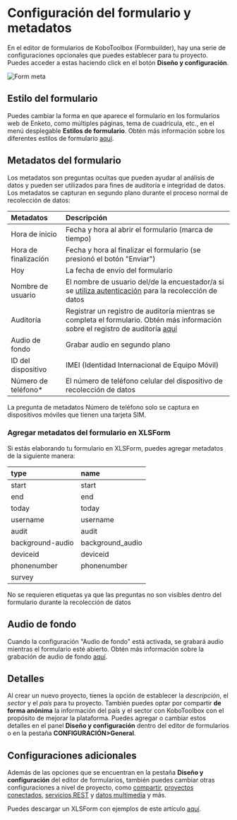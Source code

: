 # Configuración del formulario y metadatos

En el editor de formularios de KoboToolbox (Formbuilder), hay una serie de configuraciones opcionales que puedes establecer para tu proyecto. Puedes acceder a estas haciendo click en el botón **Diseño y configuración**.

![Form meta](/images/form_meta/form_meta.png)

## Estilo del formulario

Puedes cambiar la forma en que aparece el formulario en los formularios web de Enketo, como múltiples páginas, tema de cuadrícula, etc., en el menú desplegable **Estilos de formulario**. Obtén más información sobre los diferentes estilos de formulario [aquí](alternative_enketo.md).

## Metadatos del formulario

Los metadatos son preguntas ocultas que pueden ayudar al análisis de datos y pueden ser utilizados para fines de auditoría e integridad de datos. Los metadatos se capturan en segundo plano durante el proceso normal de recolección de datos:

| Metadatos        | Descripción                                                                                                                                                |
| :--------------- | :--------------------------------------------------------------------------------------------------------------------------------------------------------- |
| Hora de inicio   | Fecha y hora al abrir el formulario (marca de tiempo)                                                                                                      |
| Hora de finalización | Fecha y hora al finalizar el formulario (se presionó el botón "Enviar")                                                                               |
| Hoy              | La fecha de envío del formulario                                                                                                                           |
| Nombre de usuario | El nombre de usuario del/de la encuestador/a si se [utiliza autenticación](managing_permissions.md#requiring-passwords-for-accessing-enketo-web-forms) para la recolección de datos |
| Auditoría        | Registrar un registro de auditoría mientras se completa el formulario. Obtén más información sobre el registro de auditoría [aquí](audit_logging.md)      |
| Audio de fondo   | Grabar audio en segundo plano                                                                                                                              |
| ID del dispositivo | IMEI (Identidad Internacional de Equipo Móvil)                                                                                                           |
| Número de teléfono\* | El número de teléfono celular del dispositivo de recolección de datos                                                                                 |

<p class="note">
  La pregunta de metadatos Número de teléfono solo se captura en dispositivos móviles que tienen una tarjeta SIM.
</p>

### Agregar metadatos del formulario en XLSForm

Si estás elaborando tu formulario en XLSForm, puedes agregar metadatos de la siguiente manera:

| type             | name             |
| :--------------- | :--------------- |
| start            | start            |
| end              | end              |
| today            | today            |
| username         | username         |
| audit            | audit            |
| background-audio | background_audio |
| deviceid         | deviceid         |
| phonenumber      | phonenumber      |
| survey           |                  |

<p class="note">
  No se requieren etiquetas ya que las preguntas no son visibles dentro del formulario durante la recolección de datos
</p>

## Audio de fondo

Cuando la configuración "Audio de fondo" está activada, se grabará audio mientras el formulario esté abierto. Obtén más información sobre la grabación de audio de fondo [aquí](recording-interviews.md).

## Detalles

Al crear un nuevo proyecto, tienes la opción de establecer la _descripción_, el _sector_ y el _país_ para tu proyecto. También puedes optar por compartir **de forma anónima** la información del país y el sector con KoboToolbox con el propósito de mejorar la plataforma. Puedes agregar o cambiar estos detalles en el panel **Diseño y configuración** dentro del editor de formularios o en la pestaña **CONFIGURACIÓN>General**.

## Configuraciones adicionales

Además de las opciones que se encuentran en la pestaña **Diseño y configuración** del editor de formularios, también puedes cambiar otras configuraciones a nivel de proyecto, como [compartir](managing_permissions.md), [proyectos conectados](dynamic_data_attachment.md), [servicios REST](rest_services.md) y [datos multimedia](media.md) y más.

<p class="note">
  Puedes descargar un XLSForm con ejemplos de este artículo
  <a
    download
    class="reference"
    href="./_static/files/form_meta/form_meta.xlsx"
    >aquí</a
  >.
</p>
